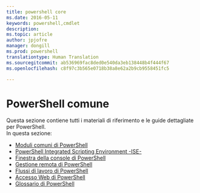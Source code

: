 ```yaml
---
title: powershell core
ms.date: 2016-05-11
keywords: powershell,cmdlet
description: 
ms.topic: article
author: jpjofre
manager: dongill
ms.prod: powershell
translationtype: Human Translation
ms.sourcegitcommit: ab536969fac8ded0e540da3eb138448b4f444f67
ms.openlocfilehash: c8f97c3b565e0718b38a8e62a2b9cb9558451fc5

---
```


#  PowerShell comune
Questa sezione contiene tutti i materiali di riferimento e le guide dettagliate per PowerShell.  
In questa sezione:
-  [Moduli comuni di PowerShell](core-modules.md)
-  [PowerShell Integrated Scripting Environment -ISE-](ise-guide.md)
-  [Finestra della console di PowerShell](console-guide.md)
-  [Gestione remota di PowerShell](Running-Remote-Commands.md)
-  [Flussi di lavoro di PowerShell](workflows-guide.md)
-  [Accesso Web di PowerShell](web-access.md)
-  [Glossario di PowerShell](../Windows-PowerShell-Glossary.md)



<!--HONumber=Aug16_HO3-->


